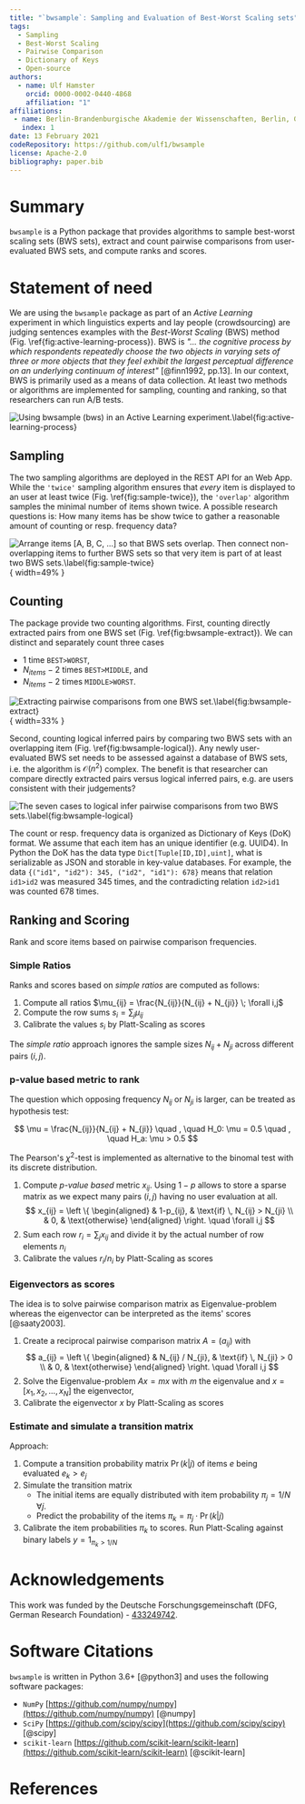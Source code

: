```yaml
---
title: "`bwsample`: Sampling and Evaluation of Best-Worst Scaling sets"
tags:
  - Sampling
  - Best-Worst Scaling
  - Pairwise Comparison
  - Dictionary of Keys
  - Open-source
authors:
  - name: Ulf Hamster
    orcid: 0000-0002-0440-4868
    affiliation: "1"
affiliations:
 - name: Berlin-Brandenburgische Akademie der Wissenschaften, Berlin, Germany
   index: 1
date: 13 February 2021
codeRepository: https://github.com/ulf1/bwsample
license: Apache-2.0
bibliography: paper.bib
---
```



# Summary
`bwsample` is a Python package that provides algorithms to sample best-worst scaling sets (BWS sets), extract and count pairwise comparisons from user-evaluated BWS sets, and compute ranks and scores.

# Statement of need
We are using the `bwsample` package as part of an *Active Learning* experiment in which linguistics experts and lay people (crowdsourcing) are judging sentences examples with the *Best-Worst Scaling* (BWS) method (Fig. \ref{fig:active-learning-process}).
BWS is *"... the cognitive process by which respondents repeatedly choose the two objects in varying sets of three or more objects that they feel exhibit the largest perceptual difference on an underlying continuum of interest"* [@finn1992, pp.13].
In our context, BWS is primarily used as a means of data collection.
At least two methods or algorithms are implemented for sampling, counting and ranking, so that researchers can run A/B tests.

![Using `bwsample` (`bws`) in an Active Learning experiment.\label{fig:active-learning-process}](https://raw.githubusercontent.com/ulf1/bwsample/master/docs/bwsample-process.png)


## Sampling
The two sampling algorithms are deployed in the REST API for an Web App. 
While the `'twice'` sampling algorithm ensures that *every* item is displayed to an user at least twice (Fig. \ref{fig:sample-twice}), the `'overlap'` algorithm samples the minimal number of items shown twice.
A possible research questions is: How many items has be show twice to gather a reasonable amount of counting or resp. frequency data?

![Arrange items $[A, B, C, ...]$ so that BWS sets overlap. Then connect non-overlapping items to further BWS sets so that very item is part of at least two BWS sets.\label{fig:sample-twice}](https://raw.githubusercontent.com/ulf1/bwsample/master/docs/bwsample-twice.png){ width=49% }



## Counting
The package provide two counting algorithms. First, counting directly extracted pairs from one BWS set (Fig. \ref{fig:bwsample-extract}). We can distinct and separately count three cases

- 1 time `BEST>WORST`,
- $N_{items} - 2$ times `BEST>MIDDLE`, and
- $N_{items} - 2$ times `MIDDLE>WORST`.

![Extracting pairwise comparisons from one BWS set.\label{fig:bwsample-extract}](https://raw.githubusercontent.com/ulf1/bwsample/master/docs/bwsample-extract.png){ width=33% }

Second, counting logical inferred pairs by comparing two BWS sets with an overlapping item (Fig. \ref{fig:bwsample-logical}). 
Any newly user-evaluated BWS set needs to be assessed against a database of BWS sets, i.e. the algorithm is $\mathcal{O}(n^2)$ complex.
The benefit is that researcher can compare directly extracted pairs versus logical inferred pairs, e.g. are users consistent with their judgements? 

![The seven cases to logical infer pairwise comparisons from two BWS sets.\label{fig:bwsample-logical}](https://raw.githubusercontent.com/ulf1/bwsample/master/docs/bwsample-logical.png)

The count or resp. frequency data is organized as Dictionary of Keys (DoK) format.
We assume that each item has an unique identifier (e.g. UUID4).
In Python the DoK has the data type `Dict[Tuple[ID,ID],uint]`, 
what is serializable as JSON and storable in key-value databases.
For example, the data `{("id1", "id2"): 345, ("id2", "id1"): 678}` means that relation `id1>id2` was measured 345 times, and the contradicting relation `id2>id1` was counted 678 times.

## Ranking and Scoring
Rank and score items based on pairwise comparison frequencies.

### Simple Ratios
Ranks and scores based on *simple ratios* are computed as follows:

1. Compute all ratios $\mu_{ij} = \frac{N_{ij}}{N_{ij} + N_{ji}} \; \forall i,j$
2. Compute the row sums $s_i = \sum_j \mu_{ij}$
3. Calibrate the values $s_i$ by Platt-Scaling as scores

The *simple ratio* approach ignores the sample sizes $N_{ij} + N_{ji}$
across different pairs $(i,j)$.

### p-value based metric to rank
The question which opposing frequency $N_{ij}$ or $N_{ji}$ is larger,
can be treated as hypothesis test:

$$
\mu = \frac{N_{ij}}{N_{ij} + N_{ji}}
\quad , \quad
H_0: \mu = 0.5
\quad , \quad
H_a: \mu > 0.5
$$

The Pearson's $\chi^2$-test is implemented as alternative to the binomal test with its discrete distribution.

1. Compute *p-value based* metric $x_{ij}$. Using $1-p$ allows to store a sparse matrix as we expect many pairs $(i,j)$ having no user evaluation at all.
$$
x_{ij} = 
\left \{
\begin{aligned}
& 1-p_{ij}, & \text{if} \, N_{ij} > N_{ji} \\
& 0, & \text{otherwise}
\end{aligned} 
\right.
\quad
\forall i,j
$$
2. Sum each row $r_i = \sum_j x_{ij}$ and divide it by the actual number of row elements $n_i$
3. Calibrate the values $r_i/n_i$ by Platt-Scaling as scores



### Eigenvectors as scores
The idea is to solve pairwise comparison matrix as Eigenvalue-problem whereas the eigenvector can be interpreted as the items' scores [@saaty2003].

1. Create a reciprocal pairwise comparison matrix $A=(a_{ij})$ with 
$$
a_{ij} = 
\left \{
\begin{aligned}
& N_{ij} / N_{ji}, & \text{if} \, N_{ji} > 0 \\
& 0, & \text{otherwise}
\end{aligned} 
\right.
\quad
\forall i,j
$$
2. Solve the Eigenvalue-problem $A x = m x$ with $m$ the eigenvalue and $x=[x_1, x_2, ...,x_N]$ the eigenvector,
3. Calibrate the eigenvector $x$ by Platt-Scaling as scores


### Estimate and simulate a transition matrix
Approach:

1. Compute a transition probability matrix $\Pr(k|j)$ of items $e$ being evaluated $e_k > e_j$
2. Simulate the transition matrix
    - The initial items are equally distributed with item probability $\pi_j = 1/N \; \forall j$.
    - Predict the probability of the items $\pi_k = \pi_j \cdot \Pr(k|j)$
3. Calibrate the item probabilities $\pi_k$ to scores. Run Platt-Scaling against binary labels $y=1_{\pi_k>1/N}$


# Acknowledgements
This work was funded by the Deutsche Forschungsgemeinschaft (DFG, German Research Foundation) - [433249742](https://gepris.dfg.de/gepris/projekt/433249742).

# Software Citations
`bwsample` is written in Python 3.6+ [@python3] and uses the following software packages:

- `NumPy` [https://github.com/numpy/numpy](https://github.com/numpy/numpy) [@numpy]
- `SciPy` [https://github.com/scipy/scipy](https://github.com/scipy/scipy) [@scipy]
- `scikit-learn` [https://github.com/scikit-learn/scikit-learn](https://github.com/scikit-learn/scikit-learn) [@scikit-learn] 

# References
